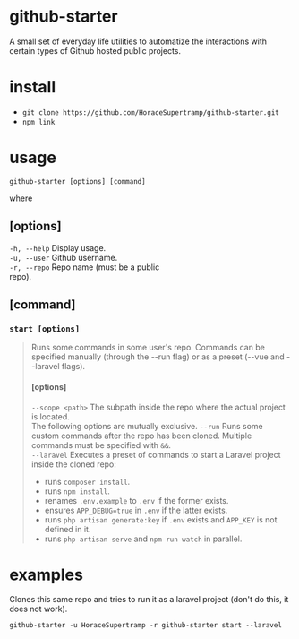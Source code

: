 # github-starter

A small set of everyday life utilities to automatize the interactions with certain types of Github hosted public projects.

# install

- ```git clone https://github.com/HoraceSupertramp/github-starter.git```
 - ```npm link```

# usage

```github-starter [options] [command]```

where

## [options]

```-h, --help``` Display usage.<br>
```-u, --user``` Github username.<br>
```-r, --repo``` Repo name (must be a public<br>repo).

## [command]

### ```start [options]```

>Runs some commands in some user's repo. Commands can be specified manually (through the --run flag) or as a preset (--vue and --laravel flags).
>
>#### [options]
>
>```--scope <path>``` The subpath inside the repo where the actual project is located.<br>
> The following options are mutually exclusive.
>```--run``` Runs some custom commands after the repo has been cloned. Multiple commands must be specified with ```&&```.<br>
>```--laravel``` Executes a preset of commands to start a Laravel project inside the cloned repo:<br>
> - runs ```composer install```.
> - runs ```npm install```.
> - renames ```.env.example``` to ```.env``` if the former exists.
> - ensures ```APP_DEBUG=true``` in ```.env``` if the latter exists.
> - runs ```php artisan generate:key``` if ```.env``` exists and ```APP_KEY``` is not defined in it.
> - runs ```php artisan serve``` and ```npm run watch``` in parallel.

# examples

Clones this same repo and tries to run it as a laravel project (don't do this, it does not work).

```github-starter -u HoraceSupertramp -r github-starter start --laravel```

